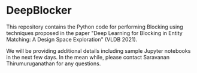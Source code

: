 # DeepBlocker

This repository contains the Python code for performing Blocking using techniques proposed in the paper "Deep Learning for Blocking in Entity Matching: A Design Space Exploration" (VLDB 2021).

We will be providing additional details including sample Jupyter notebooks in the next few days. In the mean while, please contact Saravanan Thirumuruganathan for any questions. 
